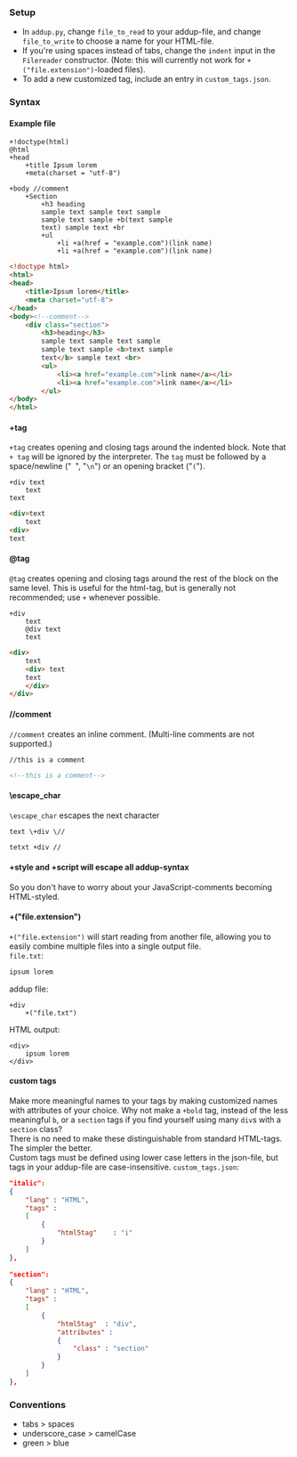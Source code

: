 ### Setup
- In `addup.py`, change `file_to_read` to your addup-file, and change `file_to_write` to choose a name for your HTML-file.  
- If you're using spaces instead of tabs, change the `indent` input in the `Filereader` constructor. (Note: this will currently not work for `+("file.extension")`-loaded files).  
- To add a new customized tag, include an entry in `custom_tags.json`.

### Syntax

#### Example file
```
+!doctype(html)
@html
+head
	+title Ipsum lorem
	+meta(charset = "utf-8")

+body //comment
	+Section
		+h3 heading
		sample text sample text sample
		sample text sample +b(text sample
		text) sample text +br
		+ul
			+li +a(href = "example.com")(link name)
			+li +a(href = "example.com")(link name)
```
```html
<!doctype html>
<html>
<head>
	<title>Ipsum lorem</title>
	<meta charset="utf-8">
</head>
<body><!--comment-->
	<div class="section">
		<h3>heading</h3>
		sample text sample text sample
		sample text sample <b>text sample
		text</b> sample text <br>
		<ul>
			<li><a href="example.com">link name</a></li>
			<li><a href="example.com">link name</a></li>
		</ul>
</body>
</html>
```

#### +tag
`+tag` creates opening and closing tags around the indented block. Note that `+ tag` will be ignored by the interpreter. The `tag` must be followed by a space/newline ("` `", "`\n`") or an opening bracket ("`(`").
```
+div text
	text
text
```
```html
<div>text
	text
<div>
text
```

#### @tag
`@tag` creates opening and closing tags around the rest of the block on the same level. This is useful for the html-tag, but is generally not recommended; use `+` whenever possible.
```
+div
	text
	@div text
	text
```
```html
<div>
	text
	<div> text
	text
	</div>
</div> 
```

#### //comment
`//comment` creates an inline comment. (Multi-line comments are not supported.)
```
//this is a comment
```
```html
<!--this is a comment-->
```

#### \escape_char
`\escape_char` escapes the next character
```
text \+div \//
```
```html
tetxt +div //
```

#### +style and +script will escape all addup-syntax
So you don't have to worry about your JavaScript-comments becoming HTML-styled.

#### +("file.extension")
`+("file.extension")` will start reading from another file, allowing you to easily combine multiple files into a single output file.  
`file.txt`:
```txt
ipsum lorem
```
addup file:
```
+div
	+("file.txt")
```
HTML output:
```
<div>
	ipsum lorem
</div>
```

#### custom tags
Make more meaningful names to your tags by making customized names with attributes of your choice. Why not make a `+bold` tag, instead of the less meaningful `b`, or a `section` tags if you find yourself using many `div`s with a `section` class?  
There is no need to make these distinguishable from standard HTML-tags. The simpler the better.  
Custom tags must be defined using lower case letters in the json-file, but tags in your addup-file are case-insensitive.
`custom_tags.json`:
```json
"italic":
{
	"lang" : "HTML",
	"tags" :
	[
		{
			"html5tag"    : "i"
		}
	]
},
  
"section":
{
	"lang" : "HTML",
	"tags" :
	[
		{
			"html5tag"  : "div",
			"attributes" :
			{
				"class" : "section"
			}
		}
	]
},
```

### Conventions
- tabs > spaces  
- underscore\_case > camelCase  
- green > blue
